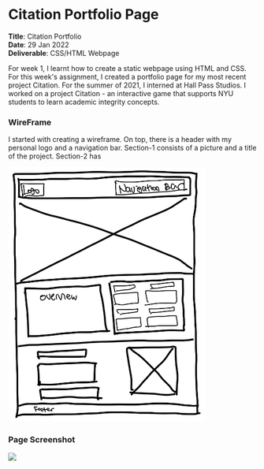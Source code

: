 # Citation Portfolio Page 

**Title**: Citation Portfolio <br>
**Date**: 29 Jan 2022 <br>
**Deliverable**: CSS/HTML Webpage <br>


For week 1, I learnt how to create a static webpage using HTML and CSS. For this week's assignment, I created a portfolio page for my most recent project Citation. For the summer of 2021, I interned at Hall Pass Studios. I worked on a project Citation - an interactive game that supports NYU students to learn academic integrity concepts. 


### WireFrame 

I started with creating a wireframe. On top, there is a header with my personal logo and a navigation bar. Section-1 consists of a picture and a title of the project. Section-2 has 

<img src="Images/Citation-Wireframe.jpg" width="400">


### Page Screenshot

<img src="Images/citationpage.png" width="700">
